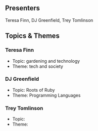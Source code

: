 ## Presenters

Teresa Finn, DJ Greenfield, Trey Tomlinson

## Topics & Themes

### Teresa Finn

* Topic: gardening and technology
* Theme: tech and society

### DJ Greenfield

* Topic: Roots of Ruby
* Theme: Programming Languages

### Trey Tomlinson

* Topic:
* Theme:
